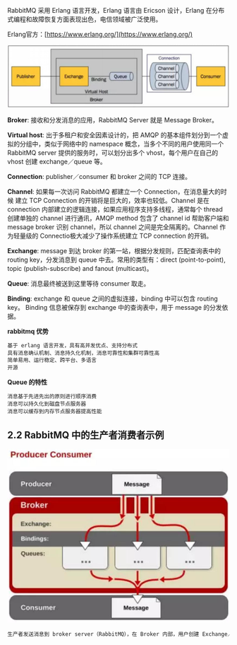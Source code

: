 

RabbitMQ 采用 Erlang 语言开发，Erlang 语言由 Ericson 设计，Erlang 在分布式编程和故障恢复方面表现出色，电信领域被广泛使用。

Erlang官方：[https://www.erlang.org/](https://www.erlang.org/)

![image-20210521192445155](assets/net-img-image-20210521192445155-20240812174916-e2x30lf.png)

**Broker**: 接收和分发消息的应用，RabbitMQ Server 就是 Message Broker。

**Virtual host**: 出于多租户和安全因素设计的，把 AMQP  的基本组件划分到一个虚拟的分组中，类似于网络中的 namespace 概念，当多个不同的用户使用同一个 RabbitMQ server  提供的服务时，可以划分出多个 vhost，每个用户在自己的 vhost 创建 exchange／queue 等。

**Connection**: publisher／consumer 和 broker 之间的 TCP 连接。

**Channel**: 如果每一次访问 RabbitMQ 都建立一个 Connection，在消息量大的时候  建立 TCP Connection 的开销将是巨大的，效率也较低。Channel 是在 connection  内部建立的逻辑连接，如果应用程序支持多线程，通常每个 thread 创建单独的 channel 进行通讯，AMQP method 包含了  channel id 帮助客户端和 message broker 识别 channel，所以 channel 之间是完全隔离的。Channel  作为轻量级的 Connectio极大减少了操作系统建立 TCP connection 的开销。

**Exchange**: message 到达 broker 的第一站，根据分发规则，匹配查询表中的  routing key，分发消息到 queue 中去。常用的类型有：direct (point-to-point), topic  (publish-subscribe) and fanout (multicast)。

**Queue**: 消息最终被送到这里等待 consumer 取走。

**Binding**: exchange 和 queue 之间的虚拟连接，binding 中可以包含 routing key。 Binding 信息被保存到 exchange 中的查询表中，用于 message 的分发依据。

**rabbitmq 优势**

```bash
基于 erlang 语言开发，具有高并发优点、支持分布式
具有消息确认机制、消息持久化机制，消息可靠性和集群可靠性高
简单易用、运行稳定、跨平台、多语言
开源
```

**Queue 的特性**

```bash
消息基于先进先出的原则进行顺序消费
消息可以持久化到磁盘节点服务器
消息可以缓存到内存节点服务器提高性能
```

## 2.2 RabbitMQ 中的生产者消费者示例

![image-20210521192934937](assets/net-img-image-20210521192934937-20240812174916-kidr4i1.png)

```bash
生产者发送消息到 broker server（RabbitMQ），在 Broker 内部，用户创建 Exchange／Queue，通过 Binding 规则将两者联系在一起，Exchange 分发消息，根据类型／binding 的不同分发策略有区别，消息最后来到 Queue 中，等待消费者取走。
```
